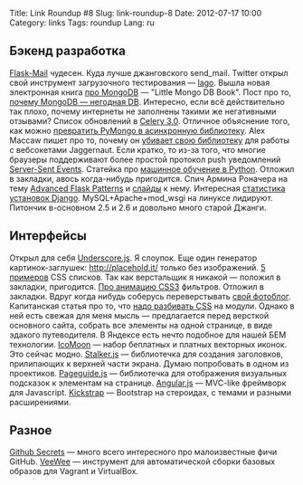 Title: Link Roundup #8
Slug: link-roundup-8
Date: 2012-07-17 10:00
Category: links
Tags: roundup
Lang: ru

Бэкенд разработка
-----------------
[Flask-Mail](http://packages.python.org/Flask-Mail/) чудесен. Куда лучше джанговского send_mail.
Twitter открыл свой инструмент загрузочного тестирования — [lago](http://engineering.twitter.com/2012/06/building-and-profiling-high-performance.html).
Вышла новая электронная книга [про MongoDB](http://openmymind.net/2011/3/28/The-Little-MongoDB-Book/) — "Little Mongo DB Book".
Пост про то, [почему MongoDB — негодная DB](http://pastebin.com/raw.php?i=FD3xe6Jt). Интересно, если всё действительно так плохо, почему интернеты не заполнены такими же негативными отзывами?
Список обновлений в [Celery 3.0](http://docs.celeryproject.org/en/latest/whatsnew-3.0.html).
Отличное объяснение того, как можно [превратить PyMongo в асинхронную библиотеку](http://emptysquare.net/blog/motor-internals-how-i-asynchronized-a-synchronous-library/).
Alex Maccaw пишет про то, почему он [убивает свою библиотеку](http://blog.alexmaccaw.com/killing-a-library) для работы с вебсокетами Jaggernaut. Если кратко, то из-за того, что многие браузеры поддерживают более простой протокол push уведомлений [Server-Sent Events](http://www.html5rocks.com/en/tutorials/eventsource/basics/).
Статейка про [машинное обучение в Python](http://blog.untrod.com/2012/07/getting-started-with-python-for-data.html). Отложил в закладки, авось когда-нибудь пригодится.
Спич Армина Роначера на тему [Advanced Flask Patterns](https://ep2012.europython.eu/conference/talks/advanced-flask-patterns) и [слайды](https://speakerdeck.com/u/mitsuhiko/p/advanced-flask-patterns) к нему.
Интересная [статистика установок Django](http://www.djangosites.org/stats/). MySQL+Apache+mod_wsgi на линуксе лидируют. Питончик в-основном 2.5 и 2.6 и довольно много старой Джанги.

Интерфейсы
----------

Открыл для себя [Underscore.js](http://underscorejs.org/). Я слоупок.
Еще один генератор картинок-заглушек: http://placehold.it/ только без изображений.
[5 примеров](http://designshack.net/articles/css/5-simple-and-practical-css-list-styles-you-can-copy-and-paste/) CSS списков. Так как верстальщик я никакой — положил в закладки, пригодится.
[Про анимацию CSS3](http://demosthenes.info/blog/540/Animating-CSS3-Image-Filters) фильтров. Отложил в закладки. Вдруг когда нибудь соберусь переверстывать [свой фотоблог](http://svetlyak.ru).
Капитанская статья про то, что [надо разбивать CSS](http://dbushell.com/2012/04/23/modularity-and-style-guides/) на модули. Однако в ней есть свежая для меня мысль — предлагается перед версткой основного сайта, собрать все элементы на одной странице, в виде эдакого путеводителя. В Яндексе есть нечто подобное для нашей БЕМ технологии.
[IcoMoon](http://keyamoon.com/icomoon/) — набор беплатных и платных векторных иконок. Это сейчас модно.
[Stalker.js](https://github.com/calebhc/stalker) — библиотечка для создания заголовков, прилипающих к верхней части экрана. Думаю попробовать в одном из проектиков.
[Pageguide.js](http://tracelytics.github.com/pageguide/) — библиотечка для отображения визуальных подсказок к элементам на странице.
[Angular.js](http://angularjs.org/) — MVC-like фреймворк для Javascript.
[Kickstrap](http://ajkochanowicz.github.com/Kickstrap/) — Bootstrap на стероидах, с темами и разными расширениями.

Разное
------

[Github Secrets](http://vimeo.com/42530011) — много всего интересного про малоизвестные фичи GitHub.
[VeeWee](https://github.com/ringods/veewee/) — инструмент для автоматической сборки базовых образов для Vagrant и VirtualBox.
